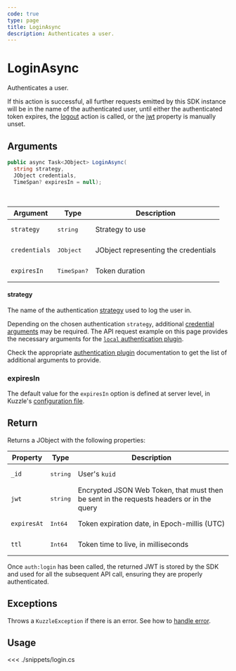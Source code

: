 ```yaml
---
code: true
type: page
title: LoginAsync
description: Authenticates a user.
---
```


# LoginAsync

Authenticates a user.

If this action is successful, all further requests emitted by this SDK instance will be in the name of the authenticated user, until either the authenticated token expires, the [logout](/sdk/csharp/2/controllers/auth/logout) action is called, or the [jwt](/sdk/csharp/2/core-classes/kuzzle/introduction) property is manually unset.

## Arguments

```csharp
public async Task<JObject> LoginAsync(
  string strategy,
  JObject credentials,
  TimeSpan? expiresIn = null);
```

<br/>

| Argument      | Type                 | Description                          |
|---------------|----------------------|--------------------------------------|
| `strategy`    | <pre>string</pre>    | Strategy to use                      |
| `credentials` | <pre>JObject</pre>   | JObject representing the credentials |
| `expiresIn`   | <pre>TimeSpan?</pre> | Token duration                       |

#### strategy

The name of the authentication [strategy](/core/2/guides/kuzzle-depth/authentication/#authentication) used to log the user in.

Depending on the chosen authentication `strategy`, additional [credential arguments](/core/2/guides/kuzzle-depth/authentication/#authentication) may be required.
The API request example on this page provides the necessary arguments for the [`local` authentication plugin](https://github.com/kuzzleio/kuzzle-plugin-auth-passport-local).

Check the appropriate [authentication plugin](/core/2/plugins/guides/strategies/overview) documentation to get the list of additional arguments to provide.


### expiresIn

The default value for the `expiresIn` option is defined at server level, in Kuzzle's [configuration file](/core/2/guides/essentials/configuration).


## Return

Returns a JObject with the following properties:

| Property    | Type              | Description                                                                              |
|-------------|-------------------|------------------------------------------------------------------------------------------|
| `_id`       | <pre>string</pre> | User's `kuid`                                                                            |
| `jwt`       | <pre>string</pre> | Encrypted JSON Web Token, that must then be sent in the requests headers or in the query |
| `expiresAt` | <pre>Int64</pre>  | Token expiration date, in Epoch-millis (UTC)                                             |
| `ttl`       | <pre>Int64</pre>  | Token time to live, in milliseconds                                                      |

Once `auth:login` has been called, the returned JWT is stored by the SDK and used for all the subsequent API call, ensuring they are properly authenticated.

## Exceptions

Throws a `KuzzleException` if there is an error. See how to [handle error](/sdk/csharp/2/essentials/error-handling).

## Usage

<<< ./snippets/login.cs
